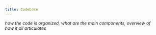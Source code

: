 ```yaml
---
title: Codebase
---
```


_how the code is organized, what are the main components, overview of how it all articulates_